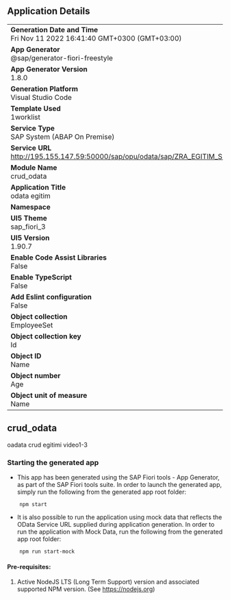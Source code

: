 ## Application Details
|               |
| ------------- |
|**Generation Date and Time**<br>Fri Nov 11 2022 16:41:40 GMT+0300 (GMT+03:00)|
|**App Generator**<br>@sap/generator-fiori-freestyle|
|**App Generator Version**<br>1.8.0|
|**Generation Platform**<br>Visual Studio Code|
|**Template Used**<br>1worklist|
|**Service Type**<br>SAP System (ABAP On Premise)|
|**Service URL**<br>http://195.155.147.59:50000/sap/opu/odata/sap/ZRA_EGITIM_SRV
|**Module Name**<br>crud_odata|
|**Application Title**<br>odata egitim|
|**Namespace**<br>|
|**UI5 Theme**<br>sap_fiori_3|
|**UI5 Version**<br>1.90.7|
|**Enable Code Assist Libraries**<br>False|
|**Enable TypeScript**<br>False|
|**Add Eslint configuration**<br>False|
|**Object collection**<br>EmployeeSet|
|**Object collection key**<br>Id|
|**Object ID**<br>Name|
|**Object number**<br>Age|
|**Object unit of measure**<br>Name|

## crud_odata

oadata crud egitimi video1-3

### Starting the generated app

-   This app has been generated using the SAP Fiori tools - App Generator, as part of the SAP Fiori tools suite.  In order to launch the generated app, simply run the following from the generated app root folder:

```
    npm start
```

- It is also possible to run the application using mock data that reflects the OData Service URL supplied during application generation.  In order to run the application with Mock Data, run the following from the generated app root folder:

```
    npm run start-mock
```

#### Pre-requisites:

1. Active NodeJS LTS (Long Term Support) version and associated supported NPM version.  (See https://nodejs.org)


